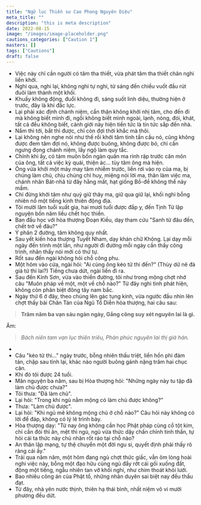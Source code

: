 ```yaml
---
title: "Ngữ lục Thiền sư Cao Phong Nguyên Diệu"
meta_title: ""
description: "this is meta description"
date: 2022-08-15
image: "/images/image-placeholder.png"
cautions_categories: ["Caution 1"]
masters: []
tags: ["Cautions"]
draft: false
---
```


* Việc này chỉ cần người có tâm tha thiết, vừa phát tâm tha thiết chân nghi liền khởi. 
* Nghi qua, nghi lại, không nghi tự nghi, từ sáng đến chiều vuốt đầu rút đuôi làm thành một khối. 
* Khuấy không động, đuổi không đi, sáng suốt linh diệu, thường hiện ở trước, đây là khi đắc lực.
* Lại phải xác định chánh niệm, cẩn thận không khởi nhị tâm, cho đến đi mà không biết mình đi, ngồi không biết mình ngoài, lạnh, nóng, đói, khát, tất cả đều không biết, cảnh giới này hiện tiền tức là tin tức sắp đến nhà.
* Nắm thì tới, bắt thì được, chỉ còn đợi thời khắc mà thôi. 
* Lại không nên nghe nói như thế rồi khởi tâm tinh tấn cầu nó, cũng không được đem tâm đợi nó, không được buông, không được bỏ, chỉ cần ngưng đọng chánh niệm, lấy ngộ làm quy tắc.
* Chính khi ấy, có tám muôn bốn ngàn quân ma rình rập trước căn môn của ông, tất cả việc kỳ quái, thiện ác... tùy tâm ông mà hiện.
* Ông vừa khởi một mảy may tâm nhiễm trước, liền rơi vào rọ của ma, bị chúng làm chủ, chịu chúng chỉ huy, miệng nói lời ma, thân làm việc ma, chánh nhân Bát-nhã từ đây hằng mất, hạt giống Bồ-đề không thể nảy mầm. 
* Chỉ đừng khởi tâm như quỷ giữ thây ma, giữ qua giữ lại, khối nghi bỗng nhiên nổ một tiếng kinh thiên động địa.
* Tôi mười lăm tuổi xuất gia, hai mươi tuổi được đắp y, đến Tịnh Từ lập nguyện bốn năm liều chết học thiền.
* Ban đầu học với hòa thượng Đoạn Kiều, dạy tham cứu "Sanh từ đâu đến, chết trở về đâu?" 
* Ý phân 2 đường, tâm không quy nhất.
* Sau yết kiến hòa thượng Tuyết Nham, dạy khán chữ Không. Lại dạy mỗi ngày đến trình một lần, như người đi đường mỗi ngày cần thấy công trình, nhân thấy nói mới có thứ tự. 
* Rốt sau đến ngài không hỏi chỗ công phu.
* Một hôm vào cửa, ngài hỏi: "Ai cùng ông kéo tử thi đến?" (Thùy dữ nê đà giá tử thi lai?) Tiếng chưa dứt, ngài liền đi ra. 
* Sau đến Kính Sơn, vừa vào thiền đường, tôi như trong mộng chợt nhớ câu "Muôn pháp về một, một về chỗ nào?" Từ đây nghi tình phát hiện, không còn phân biệt đông tây nam bắc. 
* Ngày thứ 6 ở đây, theo chúng lên gác tụng kinh, vừa ngước đầu nhìn lên chợt thấy bài Chân Tán của Ngũ Tổ Diễn hòa thượng, hai câu sau:

> **Trăm năm ba vạn sáu ngàn ngày,
Gắng công suy xét nguyên lai là gì.**

Âm:

> _Bách niên tam vạn lục thiên triêu,
Phản phúc nguyên lai thị giá hán._
* 
* Câu "kéo tử thi..." ngày trước, bỗng nhiên thấu triệt, liền hồn phi đảm tán, chặp sau tỉnh lại, khác nào người buông gánh nặng trăm hai chục cân. 
* Khi đó tôi được 24 tuổi.
* Mãn nguyện ba năm, sau bị Hòa thượng hỏi: "Những ngày này tu tập đã làm chủ được chưa?" 
* Tôi thưa: "Đã làm chủ". 
* Lại hỏi: "Trong khi ngủ nằm mộng có làm chủ được không?" 
* Thưa: "Làm chủ được". 
* Lại hỏi: "Khi ngủ mê không mộng chủ ở chỗ nào?" Câu hỏi này không có lời để đáp, không có lý lẽ trình bày. 
* Hòa thượng dạy: "Từ nay ông không cần học Phật pháp cùng cổ tột kim, chỉ cần đói thì ăn, mệt thì ngủ, ngủ vừa thức dậy chấn chỉnh tinh thần, tự hỏi cái ta thức này chủ nhân rốt ráo tại chỗ nào? 
* An thân lập mạng, tự thệ chuyển một đời ngu si, quyết định phải thấy rõ ràng cái ấy."
* Trải qua năm năm, một hôm đang ngủ chợt thức giấc, vẫn ôm lòng hoài nghi việc này, bỗng một đạo hữu cùng ngủ đẩy rớt cái gối xuống đất, động một tiếng, ngẫu nhiên tan vỡ khối nghi, như chim thoát khỏi lưới. 
* Bao nhiêu công án của Phật tổ, những nhân duyên sai biệt nay đều thấu đạt. 
* Từ đây, nhà yên nước thịnh, thiên hạ thái bình, nhất niệm vô vi mười phương đều dứt.

